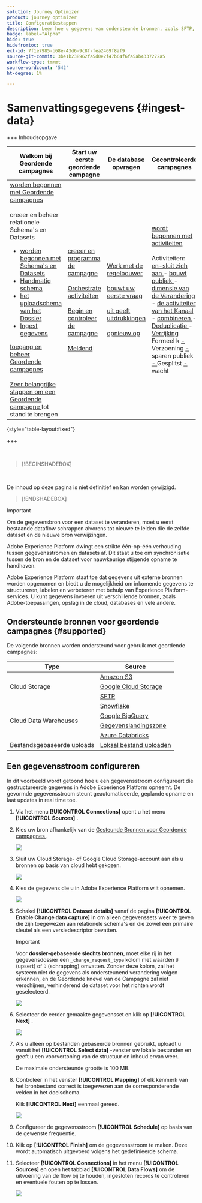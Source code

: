 ```yaml
---
solution: Journey Optimizer
product: journey optimizer
title: Configuratiestappen
description: Leer hoe u gegevens van ondersteunde bronnen, zoals SFTP, cloudopslag of databases, naar Adobe Experience Platform kunt overbrengen.
badge: label="Alpha"
hide: true
hidefromtoc: true
exl-id: 7f1e7985-b68e-43d6-9c8f-fea2469f8af9
source-git-commit: 3be1b238962fa5d0e2f47b64f6fa5ab4337272a5
workflow-type: tm+mt
source-wordcount: '542'
ht-degree: 1%

---
```


# Samenvattingsgegevens {#ingest-data}

+++ Inhoudsopgave

| Welkom bij Geordende campagnes | Start uw eerste geordende campagne | De database opvragen | Gecontroleerde campagnes |
|---|---|---|---|
| [ worden begonnen met Geordende campagnes ](gs-orchestrated-campaigns.md)<br/><br/> creeer en beheer relationele Schema&#39;s en Datasets </br> <ul><li>[ worden begonnen met Schema&#39;s en Datasets ](gs-schemas.md)</li><li>[ Handmatig schema ](manual-schema.md)</li><li>[ het uploadschema van het Dossier ](file-upload-schema.md)</li><li>[ Ingest gegevens ](ingest-data.md)</li></ul>[ toegang en beheer Geordende campagnes ](access-manage-orchestrated-campaigns.md)<br/><br/>[ Zeer belangrijke stappen om een Geordende campagne ](gs-campaign-creation.md) tot stand te brengen | [ creeer en programma de campagne ](create-orchestrated-campaign.md)<br/><br/>[ Orchestrate activiteiten ](orchestrate-activities.md)<br/><br/>[ Begin en controleer de campagne ](start-monitor-campaigns.md)<br/><br/>[ Meldend ](reporting-campaigns.md) | [ Werk met de regelbouwer ](orchestrated-rule-builder.md)<br/><br/>[ bouwt uw eerste vraag ](build-query.md)<br/><br/>[ uit geeft uitdrukkingen ](edit-expressions.md)<br/><br/>[ opnieuw op ](retarget.md) | [ wordt begonnen met activiteiten ](activities/about-activities.md)<br/><br/> Activiteiten:<br/>[ en-sluit zich aan ](activities/and-join.md) - [ bouwt publiek ](activities/build-audience.md) - [ dimensie van de Verandering ](activities/change-dimension.md) - [ de activiteiten van het Kanaal ](activities/channels.md) - [ combineren ](activities/combine.md) - [ Deduplicatie ](activities/deduplication.md) - [ Verrijking ](activities/enrichment.md) Formeel k [ - ](activities/fork.md) Verzoening [ - ](activities/reconciliation.md) sparen publiek [ - ](activities/save-audience.md) Gesplitst [ - ](activities/split.md) wacht [](activities/wait.md) |

{style="table-layout:fixed"}

+++

</br>

>[!BEGINSHADEBOX]

</br>

De inhoud op deze pagina is niet definitief en kan worden gewijzigd.

>[!ENDSHADEBOX]

>[!IMPORTANT]
>
>Om de gegevensbron voor een dataset te veranderen, moet u eerst bestaande dataflow schrappen alvorens tot nieuwe te leiden die de zelfde dataset en de nieuwe bron verwijzingen.
>
>Adobe Experience Platform dwingt een strikte één-op-één verhouding tussen gegevensstromen en datasets af. Dit staat u toe om synchronisatie tussen de bron en de dataset voor nauwkeurige stijgende opname te handhaven.

Adobe Experience Platform staat toe dat gegevens uit externe bronnen worden opgenomen en biedt u de mogelijkheid om inkomende gegevens te structureren, labelen en verbeteren met behulp van Experience Platform-services. U kunt gegevens invoeren uit verschillende bronnen, zoals Adobe-toepassingen, opslag in de cloud, databases en vele andere.

## Ondersteunde bronnen voor geordende campagnes {#supported}

De volgende bronnen worden ondersteund voor gebruik met geordende campagnes:

<table>
  <thead>
    <tr>
      <th>Type</th>
      <th>Source</th>
    </tr>
  </thead>
  <tbody>
    <tr>
      <td rowspan="3">Cloud Storage</td>
      <td><a href="https://experienceleague.adobe.com/en/docs/experience-platform/sources/ui-tutorials/create/cloud-storage/s3">Amazon S3</a></td>
    </tr>
    <tr>
      <td><a href="https://experienceleague.adobe.com/en/docs/experience-platform/sources/ui-tutorials/create/cloud-storage/google-cloud-storage">Google Cloud Storage</a></td>
    </tr>
    <tr>
      <td><a href="https://experienceleague.adobe.com/en/docs/experience-platform/sources/ui-tutorials/create/cloud-storage/sftp">SFTP</a></td>
    </tr>
      <td rowspan="4">Cloud Data Warehouses</td>
      <td><a href="https://experienceleague.adobe.com/en/docs/experience-platform/sources/ui-tutorials/create/databases/snowflake">Snowflake</a></td>
    </tr>
    <tr>
      <td><a href="https://experienceleague.adobe.com/en/docs/experience-platform/sources/ui-tutorials/create/databases/bigquery">Google BigQuery</a></td>
    </tr>
    <tr>
      <td><a href="https://experienceleague.adobe.com/en/docs/experience-platform/sources/ui-tutorials/create/cloud-storage/data-landing-zone">Gegevenslandingszone<a></td>
    </tr>
    <tr>
      <td><a href="https://experienceleague.adobe.com/en/docs/experience-platform/sources/ui-tutorials/create/databases/databricks">Azure Databricks</a></td>
    </tr>
    <tr>
      <td rowspan="3">Bestandsgebaseerde uploads</td>
      <td><a href="https://experienceleague.adobe.com/en/docs/experience-platform/sources/ui-tutorials/create/local-system/local-file-upload">Lokaal bestand uploaden<a></td>
    </tr>

</tbody>
</table>

## Een gegevensstroom configureren

In dit voorbeeld wordt getoond hoe u een gegevensstroom configureert die gestructureerde gegevens in Adobe Experience Platform opneemt. De gevormde gegevensstroom steunt geautomatiseerde, geplande opname en laat updates in real time toe.

1. Via het menu **[!UICONTROL Connections]** opent u het menu **[!UICONTROL Sources]** .

1. Kies uw bron afhankelijk van de [ Gesteunde Bronnen voor Geordende campagnes ](#supported).

   ![](assets/admin_sources_1.png)

1. Sluit uw Cloud Storage- of Google Cloud Storage-account aan als u bronnen op basis van cloud hebt gekozen.

   ![](assets/admin_sources_2.png)

1. Kies de gegevens die u in Adobe Experience Platform wilt opnemen.

   ![](assets/S3_config_1.png)

1. Schakel **[!UICONTROL Dataset details]** vanaf de pagina **[!UICONTROL Enable Change data capture]** in om alleen gegevenssets weer te geven die zijn toegewezen aan relationele schema&#39;s en die zowel een primaire sleutel als een versiedescriptor bevatten.

   >[!IMPORTANT]
   >
   > Voor **dossier-gebaseerde slechts bronnen**, moet elke rij in het gegevensdossier een `_change_request_type` kolom met waarden `U` (upsert) of `D` (schrapping) omvatten. Zonder deze kolom, zal het systeem niet de gegevens als ondersteunend verandering volgen erkennen, en de Geordende knevel van de Campagne zal niet verschijnen, verhinderend de dataset voor het richten wordt geselecteerd.

   ![](assets/S3_config_6.png)

1. Selecteer de eerder gemaakte gegevensset en klik op **[!UICONTROL Next]** .

   ![](assets/S3_config_3.png)

1. Als u alleen op bestanden gebaseerde bronnen gebruikt, uploadt u vanuit het **[!UICONTROL Select data]** -venster uw lokale bestanden en geeft u een voorvertoning van de structuur en inhoud ervan weer.

   De maximale ondersteunde grootte is 100 MB.

1. Controleer in het venster **[!UICONTROL Mapping]** of elk kenmerk van het bronbestand correct is toegewezen aan de corresponderende velden in het doelschema.

   Klik **[!UICONTROL Next]** eenmaal gereed.

   ![](assets/S3_config_4.png)

1. Configureer de gegevensstroom **[!UICONTROL Schedule]** op basis van de gewenste frequentie.

1. Klik op **[!UICONTROL Finish]** om de gegevensstroom te maken. Deze wordt automatisch uitgevoerd volgens het gedefinieerde schema.

1. Selecteer **[!UICONTROL Connections]** in het menu **[!UICONTROL Sources]** en open het tabblad **[!UICONTROL Data Flows]** om de uitvoering van de flow bij te houden, ingesloten records te controleren en eventuele fouten op te lossen.

   ![](assets/S3_config_5.png)

